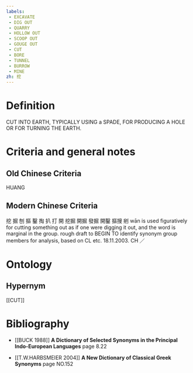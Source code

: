 ```yaml
---
labels: 
 - EXCAVATE
 - DIG OUT
 - QUARRY
 - HOLLOW OUT
 - SCOOP OUT
 - GOUGE OUT
 - CUT
 - BORE
 - TUNNEL
 - BURROW
 - MINE
zh: 挖
---
```


# Definition
CUT INTO EARTH, TYPICALLY USING a SPADE, FOR PRODUCING A HOLE OR FOR TURNING THE EARTH.
# Criteria and general notes
## Old Chinese Criteria
HUANG
## Modern Chinese Criteria
挖
掘
刨
摳
鑿
掏
扒
打
開
挖掘
開掘
發掘
開鑿
摳搜
剜 wān is used figuratively for cutting something out as if one were digging it out, and the word is marginal in the group.
rough draft to BEGIN TO identify synonym group members for analysis, based on CL etc. 18.11.2003. CH ／
# Ontology

## Hypernym
[[CUT]]
# Bibliography
- [[BUCK 1988]]
**A Dictionary of Selected Synonyms in the Principal Indo-European Languages** page 8.22

- [[T.W.HARBSMEIER 2004]]
**A New Dictionary of Classical Greek Synonyms** page NO.152
